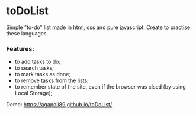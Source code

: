 # toDoList

Simple "to-do" list made in html, css and pure javascript. Create to practise these languages.

### Features:
- to add tasks to do;
- to search tasks;
- to mark tasks as done;
- to remove tasks from the lists;
- to remember state of the site, even if the browser was clsed (by using Local Storage);

Demo: https://agapoli89.github.io/toDoList/
